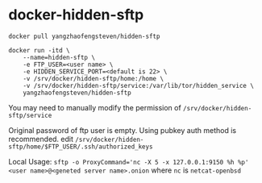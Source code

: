 # docker-hidden-sftp

```docker pull yangzhaofengsteven/hidden-sftp```

```
docker run -itd \
	--name=hidden-sftp \
	-e FTP_USER=<user name> \
	-e HIDDEN_SERVICE_PORT=<default is 22> \
	-v /srv/docker/hidden-sftp/home:/home \
	-v /srv/docker/hidden-sftp/service:/var/lib/tor/hidden_service \
	yangzhaofengsteven/hidden-sftp
```

You may need to manually modify the permission of ```/srv/docker/hidden-sftp/service```

Original password of ftp user is empty. Using pubkey auth method is recommended. edit ```/srv/docker/hidden-sftp/home/$FTP_USER/.ssh/authorized_keys```

Local Usage:
```sftp -o ProxyCommand='nc -X 5 -x 127.0.0.1:9150 %h %p' <user name>@<geneted server name>.onion```
where ```nc``` is ```netcat-openbsd```

